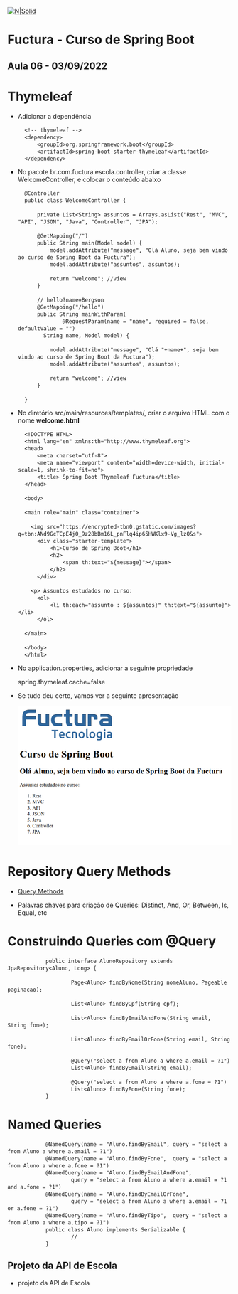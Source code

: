 [![N|Solid](https://encrypted-tbn0.gstatic.com/images?q=tbn:ANd9GcTCpE4j0_9z28bBm16L_pnFlq4ip65HWKlx9-Vg_lzQ&s)](https://encrypted-tbn0.gstatic.com/images?q=tbn:ANd9GcTCpE4j0_9z28bBm16L_pnFlq4ip65HWKlx9-Vg_lzQ&s)

# Fuctura - Curso de Spring Boot

## Aula 06 - 03/09/2022

# Thymeleaf

- Adicionar a dependência


        <!-- thymeleaf -->
        <dependency>
            <groupId>org.springframework.boot</groupId>
            <artifactId>spring-boot-starter-thymeleaf</artifactId>
        </dependency>

- No pacote br.com.fuctura.escola.controller, criar a classe WelcomeController, e colocar o conteúdo abaixo

        @Controller
        public class WelcomeController {

            private List<String> assuntos = Arrays.asList("Rest", "MVC", "API", "JSON", "Java", "Controller", "JPA");

            @GetMapping("/")
            public String main(Model model) {
                model.addAttribute("message", "Olá Aluno, seja bem vindo ao curso de Spring Boot da Fuctura");
                model.addAttribute("assuntos", assuntos);

                return "welcome"; //view
            }

            // hello?name=Bergson
            @GetMapping("/hello")
            public String mainWithParam(
                    @RequestParam(name = "name", required = false, defaultValue = "") 
              String name, Model model) {

                model.addAttribute("message", "Olá "+name+", seja bem vindo ao curso de Spring Boot da Fuctura");
                model.addAttribute("assuntos", assuntos);

                return "welcome"; //view
            }

        }

- No diretório src/main/resources/templates/, criar o arquivo HTML com o nome <strong>welcome.html</strong>

        <!DOCTYPE HTML>
        <html lang="en" xmlns:th="http://www.thymeleaf.org">
        <head>
            <meta charset="utf-8">
            <meta name="viewport" content="width=device-width, initial-scale=1, shrink-to-fit=no">
            <title> Spring Boot Thymeleaf Fuctura</title>
        </head>

        <body>

        <main role="main" class="container">

          <img src="https://encrypted-tbn0.gstatic.com/images?q=tbn:ANd9GcTCpE4j0_9z28bBm16L_pnFlq4ip65HWKlx9-Vg_lzQ&s">
            <div class="starter-template">
                <h1>Curso de Spring Boot</h1>
                <h2>
                    <span th:text="${message}"></span>
                </h2>
            </div>

          <p> Assuntos estudados no curso:
            <ol>
                <li th:each="assunto : ${assuntos}" th:text="${assunto}"></li>
            </ol>

        </main>

        </body>
        </html>

- No application.properties, adicionar a seguinte propriedade

    spring.thymeleaf.cache=false

- Se tudo deu certo, vamos ver a seguinte apresentação

	![Apresentação com Thymeleaf!](https://github.com/Bergolito/curso-springboot-fuctura/blob/main/Aula06%20-%202022-09-03/tela-boas-vindas.png "Apresentação com Thymeleaf")
        

# Repository Query Methods

- [Query Methods](https://docs.spring.io/spring-data/jpa/docs/current/reference/html/#jpa.query-methods)

- Palavras chaves para criação de Queries: Distinct, And, Or, Between, Is, Equal, etc  


# Construindo Queries com @Query

                public interface AlunoRepository extends JpaRepository<Aluno, Long> {

                        Page<Aluno> findByNome(String nomeAluno, Pageable paginacao);

                        List<Aluno> findByCpf(String cpf);

                        List<Aluno> findByEmailAndFone(String email, String fone);

                        List<Aluno> findByEmailOrFone(String email, String fone);

                        @Query("select a from Aluno a where a.email = ?1")
                        List<Aluno> findByEmail(String email);

                        @Query("select a from Aluno a where a.fone = ?1")
                        List<Aluno> findByFone(String fone);
                }


# Named Queries

                @NamedQuery(name = "Aluno.findByEmail", query = "select a from Aluno a where a.email = ?1")
                @NamedQuery(name = "Aluno.findByFone",  query = "select a from Aluno a where a.fone = ?1")
                @NamedQuery(name = "Aluno.findByEmailAndFone", 
                        query = "select a from Aluno a where a.email = ?1 and a.fone = ?1")
                @NamedQuery(name = "Aluno.findByEmailOrFone", 
                        query = "select a from Aluno a where a.email = ?1 or a.fone = ?1")
                @NamedQuery(name = "Aluno.findByTipo",  query = "select a from Aluno a where a.tipo = ?1")
                public class Aluno implements Serializable {
                        //
                }


## Projeto da API de Escola

- projeto da API de Escola


